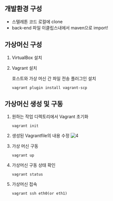 ## 개발환경 구성
- 스텔레톤 코드 로컬에 clone
- back-end 파일 이클립스내에서 maven으로 import!

## 가상머신 구성
1. VirtualBox 설치
2. Vagrant 설치

    호스트와 가상 머신 간 파일 전송 플러그인 설치 

    `vagrant plugin install vagrant-scp`

## 가상머신 생성 및 구동
1. 원하는 작업 디렉토리에서 Vagrant 초기화

    `vagrant init`

2. 생성된 Vagrantfile의 내용 수정
![4](/uploads/588955031ab2b0cd12b61fca69fa90a3/4.PNG)

3. 가상 머신 구동 

    `vagrant up`

4. 가상머신 구동 상태 확인

    `vagrant status` 

5. 가상머신 접속

    `vagrant ssh eth0(or eth1)`

